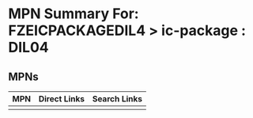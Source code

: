 



# MPN Summary For: FZEICPACKAGEDIL4 > ic-package : DIL04

## MPNs
  

|MPN|Direct Links|Search Links|
| :--- | :--- | :--- |
||||
